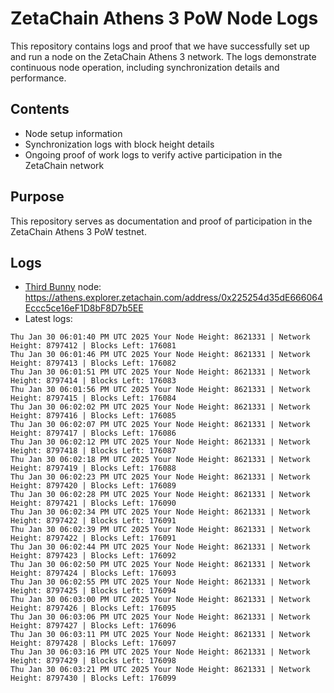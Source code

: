 # ZetaChain Athens 3 PoW Node Logs
This repository contains logs and proof that we have successfully set up and run a node on the ZetaChain Athens 3 network. The logs demonstrate continuous node operation, including synchronization details and performance.

## Contents
- Node setup information
- Synchronization logs with block height details
- Ongoing proof of work logs to verify active participation in the ZetaChain network

## Purpose
This repository serves as documentation and proof of participation in the ZetaChain Athens 3 PoW testnet.

## Logs

- [Third Bunny](https://thirdbunny.xyz/) node: https://athens.explorer.zetachain.com/address/0x225254d35dE666064Eccc5ce16eF1D8bF8D7b5EE
- Latest logs:
```
Thu Jan 30 06:01:40 PM UTC 2025 Your Node Height: 8621331 | Network Height: 8797412 | Blocks Left: 176081
Thu Jan 30 06:01:46 PM UTC 2025 Your Node Height: 8621331 | Network Height: 8797413 | Blocks Left: 176082
Thu Jan 30 06:01:51 PM UTC 2025 Your Node Height: 8621331 | Network Height: 8797414 | Blocks Left: 176083
Thu Jan 30 06:01:56 PM UTC 2025 Your Node Height: 8621331 | Network Height: 8797415 | Blocks Left: 176084
Thu Jan 30 06:02:02 PM UTC 2025 Your Node Height: 8621331 | Network Height: 8797416 | Blocks Left: 176085
Thu Jan 30 06:02:07 PM UTC 2025 Your Node Height: 8621331 | Network Height: 8797417 | Blocks Left: 176086
Thu Jan 30 06:02:12 PM UTC 2025 Your Node Height: 8621331 | Network Height: 8797418 | Blocks Left: 176087
Thu Jan 30 06:02:18 PM UTC 2025 Your Node Height: 8621331 | Network Height: 8797419 | Blocks Left: 176088
Thu Jan 30 06:02:23 PM UTC 2025 Your Node Height: 8621331 | Network Height: 8797420 | Blocks Left: 176089
Thu Jan 30 06:02:28 PM UTC 2025 Your Node Height: 8621331 | Network Height: 8797421 | Blocks Left: 176090
Thu Jan 30 06:02:34 PM UTC 2025 Your Node Height: 8621331 | Network Height: 8797422 | Blocks Left: 176091
Thu Jan 30 06:02:39 PM UTC 2025 Your Node Height: 8621331 | Network Height: 8797422 | Blocks Left: 176091
Thu Jan 30 06:02:44 PM UTC 2025 Your Node Height: 8621331 | Network Height: 8797423 | Blocks Left: 176092
Thu Jan 30 06:02:50 PM UTC 2025 Your Node Height: 8621331 | Network Height: 8797424 | Blocks Left: 176093
Thu Jan 30 06:02:55 PM UTC 2025 Your Node Height: 8621331 | Network Height: 8797425 | Blocks Left: 176094
Thu Jan 30 06:03:00 PM UTC 2025 Your Node Height: 8621331 | Network Height: 8797426 | Blocks Left: 176095
Thu Jan 30 06:03:06 PM UTC 2025 Your Node Height: 8621331 | Network Height: 8797427 | Blocks Left: 176096
Thu Jan 30 06:03:11 PM UTC 2025 Your Node Height: 8621331 | Network Height: 8797428 | Blocks Left: 176097
Thu Jan 30 06:03:16 PM UTC 2025 Your Node Height: 8621331 | Network Height: 8797429 | Blocks Left: 176098
Thu Jan 30 06:03:21 PM UTC 2025 Your Node Height: 8621331 | Network Height: 8797430 | Blocks Left: 176099
```
